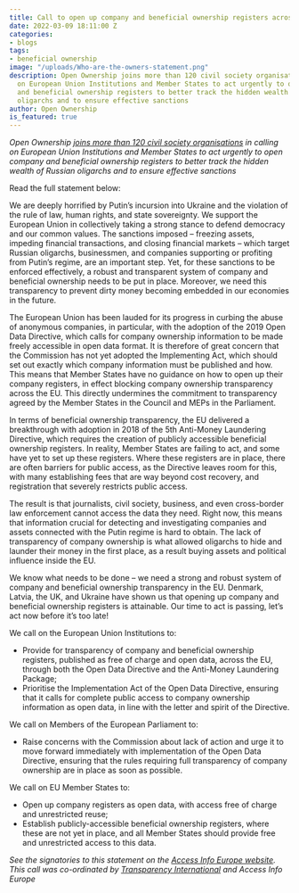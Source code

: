 ```yaml
---
title: Call to open up company and beneficial ownership registers across Europe
date: 2022-03-09 18:11:00 Z
categories:
- blogs
tags:
- beneficial ownership
image: "/uploads/Who-are-the-owners-statement.png"
description: Open Ownership joins more than 120 civil society organisations in calling
  on European Union Institutions and Member States to act urgently to open company
  and beneficial ownership registers to better track the hidden wealth of Russian
  oligarchs and to ensure effective sanctions
author: Open Ownership
is_featured: true
---
```


*Open Ownership [joins more than 120 civil society organisations](https://www.access-info.org/2022-03-09/act-now-open-company-registers/) in calling on European Union Institutions and Member States to act urgently to open company and beneficial ownership registers to better track the hidden wealth of Russian oligarchs and to ensure effective sanctions*

Read the full statement below:

We are deeply horrified by Putin’s incursion into Ukraine and the violation of the rule of law, human rights, and state sovereignty. We support the European Union in collectively taking a strong stance to defend democracy and our common values. The sanctions imposed – freezing assets, impeding financial transactions, and closing financial markets – which target Russian oligarchs, businessmen, and companies supporting or profiting from Putin’s regime, are an important step. Yet, for these sanctions to be enforced effectively, a robust and transparent system of company and beneficial ownership needs to be put in place. Moreover, we need this transparency to prevent dirty money becoming embedded in our economies in the future.

The European Union has been lauded for its progress in curbing the abuse of anonymous companies, in particular, with the adoption of the 2019 Open Data Directive, which calls for company ownership information to be made freely accessible in open data format. It is therefore of great concern that the Commission has not yet adopted the Implementing Act, which should set out exactly which company information must be published and how. This means that Member States have no guidance on how to open up their company registers, in effect blocking company ownership transparency across the EU. This directly undermines the commitment to transparency agreed by the Member States in the Council and MEPs in the Parliament.

In terms of beneficial ownership transparency, the EU delivered a breakthrough with adoption in 2018 of the 5th Anti-Money Laundering Directive, which requires the creation of publicly accessible beneficial ownership registers. In reality, Member States are failing to act, and some have yet to set up these registers. Where these registers are in place, there are often barriers for public access, as the Directive leaves room for this, with many establishing fees that are way beyond cost recovery, and registration that severely restricts public access.

The result is that journalists, civil society, business, and even cross-border law enforcement cannot access the data they need. Right now, this means that information crucial for detecting and investigating companies and assets connected with the Putin regime is hard to obtain. The lack of transparency of company ownership is what allowed oligarchs to hide and launder their money in the first place, as a result buying assets and political influence inside the EU.

We know what needs to be done – we need a strong and robust system of company and beneficial ownership transparency in the EU. Denmark, Latvia, the UK, and Ukraine have shown us that opening up company and beneficial ownership registers is attainable. Our time to act is passing, let’s act now before it’s too late!

We call on the European Union Institutions to:
* Provide for transparency of company and beneficial ownership registers, published as free of charge and open data, across the EU, through both the Open Data Directive and the Anti-Money Laundering Package;
* Prioritise the Implementation Act of the Open Data Directive, ensuring that it calls for complete public access to company ownership information as open data, in line with the letter and spirit of the Directive.

We call on Members of the European Parliament to:
* Raise concerns with the Commission about lack of action and urge it to move forward immediately with implementation of the Open Data Directive, ensuring that the rules requiring full transparency of company ownership are in place as soon as possible.

We call on EU Member States to:
* Open up company registers as open data, with access free of charge and unrestricted reuse;
* Establish publicly-accessible beneficial ownership registers, where these are not yet in place, and all Member States should provide free and unrestricted access to this data.

*See the signatories to this statement on the [Access Info Europe website](https://www.access-info.org/2022-03-09/act-now-open-company-registers/). This call was co-ordinated by [Transparency International](https://www.transparency.org/en/press/leading-organisations-release-open-letter-open-up-company-beneficial-ownership-registers-across-europe) and Access Info Europe*